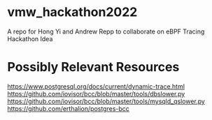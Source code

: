 # vmw_hackathon2022
A repo for Hong Yi and Andrew Repp to collaborate on eBPF Tracing Hackathon Idea

# Possibly Relevant Resources
https://www.postgresql.org/docs/current/dynamic-trace.html
https://github.com/iovisor/bcc/blob/master/tools/dbslower.py
https://github.com/iovisor/bcc/blob/master/tools/mysqld_qslower.py
https://github.com/erthalion/postgres-bcc
